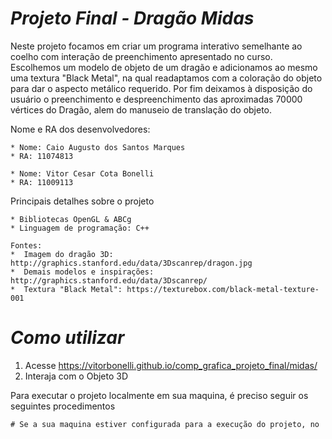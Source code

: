 # *Projeto Final - Dragão Midas*

Neste projeto focamos em criar um programa interativo semelhante ao coelho com interação de preenchimento apresentado no curso. 
<br>
Escolhemos um modelo de objeto de um dragão e adicionamos ao mesmo uma textura "Black Metal", na qual readaptamos com a coloração do objeto para dar o aspecto metálico requerido. Por fim deixamos à disposição do usuário o preenchimento e despreenchimento das aproximadas 70000 vértices do Dragão, alem do manuseio de translação do objeto.



Nome e RA dos desenvolvedores:
			
	* Nome: Caio Augusto dos Santos Marques
	* RA: 11074813
	
	* Nome: Vitor Cesar Cota Bonelli
	* RA: 11009113

Principais detalhes sobre o projeto
			
	* Bibliotecas OpenGL & ABCg
	* Linguagem de programação: C++
	
	Fontes:
	*  Imagem do dragão 3D: http://graphics.stanford.edu/data/3Dscanrep/dragon.jpg
	*  Demais modelos e inspirações: http://graphics.stanford.edu/data/3Dscanrep/ 
	*  Textura "Black Metal": https://texturebox.com/black-metal-texture-001
  

# *Como utilizar*

1. Acesse https://vitorbonelli.github.io/comp_grafica_projeto_final/midas/
2. Interaja com o Objeto 3D

Para executar o projeto localmente em sua maquina, é preciso seguir os seguintes procedimentos
```
# Se a sua maquina estiver configurada para a execução do projeto, no terminal digite:
$ cd /comp_grafica_projeto_final
$ ./build/bin/midas/midas
```


# ✅Sobre o projeto

**Dragão Midas**

Este projeto é representado por dois fatores principais, o primeiro é a forma na qual o Dragão foi modelado e a segunda são as interações para este modelo 3D. A partir da linha 23009, do arquivo dragon_vrip_res3.ply, podemos encontrar como foram criados os triangulos que geraram o modelo 3D:
```
      (...)
      3 0 2 1 
      3 3 1 2 
      3 12 0 4 
      3 0 1 4 
      3 4 1 15 
      3 6 4 5 
      3 7 6 5 
      3 9 8 2 
      3 9 2 0
      (...)
```

